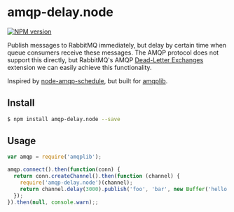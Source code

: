 # amqp-delay.node
[![NPM version][npm-image]][npm-url]

Publish messages to RabbitMQ immediately, but delay by certain time when queue consumers receive these messages. The AMQP protocol does not support this directly, but RabbitMQ's AMQP [Dead-Letter Exchanges](https://www.rabbitmq.com/dlx.html) extension we can easily achieve this functionality.

Inspired by [node-amqp-schedule](https://github.com/purposeindustries/node-amqp-schedule), but built for [amqplib](https://github.com/squaremo/amqp.node).

## Install
```sh
$ npm install amqp-delay.node --save
```

## Usage
```javascript
var amqp = require('amqplib');

amqp.connect().then(function(conn) {
  return conn.createChannel().then(function (channel) {
    require('amqp-delay.node')(channel);
    return channel.delay(3000).publish('foo', 'bar', new Buffer('hello world'));
  });
}).then(null, console.warn);;
```

[npm-image]: https://img.shields.io/npm/v/amqp-delay.node.svg?style=flat
[npm-url]: https://npmjs.org/package/amqp-delay.node
